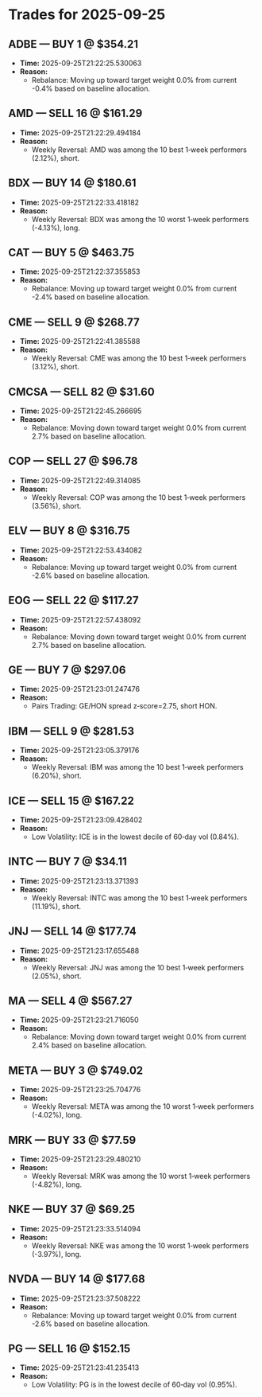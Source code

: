 # Trades for 2025-09-25

## ADBE — BUY 1 @ $354.21
- **Time:** 2025-09-25T21:22:25.530063
- **Reason:**
  - Rebalance: Moving up toward target weight 0.0% from current -0.4% based on baseline allocation.

## AMD — SELL 16 @ $161.29
- **Time:** 2025-09-25T21:22:29.494184
- **Reason:**
  - Weekly Reversal: AMD was among the 10 best 1‑week performers (2.12%), short.

## BDX — BUY 14 @ $180.61
- **Time:** 2025-09-25T21:22:33.418182
- **Reason:**
  - Weekly Reversal: BDX was among the 10 worst 1‑week performers (-4.13%), long.

## CAT — BUY 5 @ $463.75
- **Time:** 2025-09-25T21:22:37.355853
- **Reason:**
  - Rebalance: Moving up toward target weight 0.0% from current -2.4% based on baseline allocation.

## CME — SELL 9 @ $268.77
- **Time:** 2025-09-25T21:22:41.385588
- **Reason:**
  - Weekly Reversal: CME was among the 10 best 1‑week performers (3.12%), short.

## CMCSA — SELL 82 @ $31.60
- **Time:** 2025-09-25T21:22:45.266695
- **Reason:**
  - Rebalance: Moving down toward target weight 0.0% from current 2.7% based on baseline allocation.

## COP — SELL 27 @ $96.78
- **Time:** 2025-09-25T21:22:49.314085
- **Reason:**
  - Weekly Reversal: COP was among the 10 best 1‑week performers (3.56%), short.

## ELV — BUY 8 @ $316.75
- **Time:** 2025-09-25T21:22:53.434082
- **Reason:**
  - Rebalance: Moving up toward target weight 0.0% from current -2.6% based on baseline allocation.

## EOG — SELL 22 @ $117.27
- **Time:** 2025-09-25T21:22:57.438092
- **Reason:**
  - Rebalance: Moving down toward target weight 0.0% from current 2.7% based on baseline allocation.

## GE — BUY 7 @ $297.06
- **Time:** 2025-09-25T21:23:01.247476
- **Reason:**
  - Pairs Trading: GE/HON spread z‑score=2.75, short HON.

## IBM — SELL 9 @ $281.53
- **Time:** 2025-09-25T21:23:05.379176
- **Reason:**
  - Weekly Reversal: IBM was among the 10 best 1‑week performers (6.20%), short.

## ICE — SELL 15 @ $167.22
- **Time:** 2025-09-25T21:23:09.428402
- **Reason:**
  - Low Volatility: ICE is in the lowest decile of 60‑day vol (0.84%).

## INTC — BUY 7 @ $34.11
- **Time:** 2025-09-25T21:23:13.371393
- **Reason:**
  - Weekly Reversal: INTC was among the 10 best 1‑week performers (11.19%), short.

## JNJ — SELL 14 @ $177.74
- **Time:** 2025-09-25T21:23:17.655488
- **Reason:**
  - Weekly Reversal: JNJ was among the 10 best 1‑week performers (2.05%), short.

## MA — SELL 4 @ $567.27
- **Time:** 2025-09-25T21:23:21.716050
- **Reason:**
  - Rebalance: Moving down toward target weight 0.0% from current 2.4% based on baseline allocation.

## META — BUY 3 @ $749.02
- **Time:** 2025-09-25T21:23:25.704776
- **Reason:**
  - Weekly Reversal: META was among the 10 worst 1‑week performers (-4.02%), long.

## MRK — BUY 33 @ $77.59
- **Time:** 2025-09-25T21:23:29.480210
- **Reason:**
  - Weekly Reversal: MRK was among the 10 worst 1‑week performers (-4.82%), long.

## NKE — BUY 37 @ $69.25
- **Time:** 2025-09-25T21:23:33.514094
- **Reason:**
  - Weekly Reversal: NKE was among the 10 worst 1‑week performers (-3.97%), long.

## NVDA — BUY 14 @ $177.68
- **Time:** 2025-09-25T21:23:37.508222
- **Reason:**
  - Rebalance: Moving up toward target weight 0.0% from current -2.6% based on baseline allocation.

## PG — SELL 16 @ $152.15
- **Time:** 2025-09-25T21:23:41.235413
- **Reason:**
  - Low Volatility: PG is in the lowest decile of 60‑day vol (0.95%).

